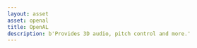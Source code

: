 ```yaml
---
layout: asset
asset: openal
title: OpenAL
description: b'Provides 3D audio, pitch control and more.'
---
```

